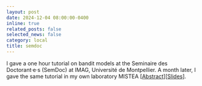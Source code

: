 ```yaml
---
layout: post
date: 2024-12-04 08:00:00-0400
inline: true
related_posts: false
selected_news: false
category: local
title: semdoc
---
```

I gave a one hour tutorial on bandit models at the Seminaire des Doctorant·e·s (SemDoc) at IMAG, Université de Montpellier. A month later, I gave the same tutorial in my own laboratory MISTEA [<a href="https://imag.umontpellier.fr/sem/seance/descriptif/5505_S%C3%A9minaire%20des%20Doctorant%C2%B7e%C2%B7s/">Abstract</a>][<a href="https://victorthuot.github.io/assets/pdf/slides_semdoc_dec2024.pdf">Slides</a>].
